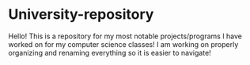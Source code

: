 # University-repository
Hello! This is a repository for my most notable projects/programs I have worked on for my computer science classes!
I am working on properly organizing and renaming everything so it is easier to navigate!
